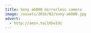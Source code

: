 ```yaml
---
title: Sony a6000 mirrorless camera
image: /assets/2016/02/sony-a6000.jpg
advert:
  - http://amzn.to/1XboIdc
---
```

